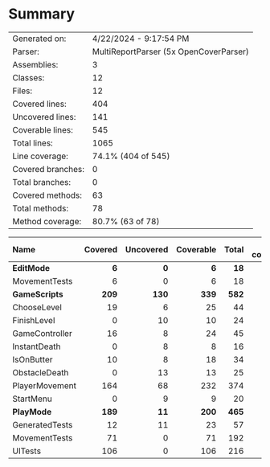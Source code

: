 ﻿# Summary
|||
|:---|:---|
| Generated on: | 4/22/2024 - 9:17:54 PM |
| Parser: | MultiReportParser (5x OpenCoverParser) |
| Assemblies: | 3 |
| Classes: | 12 |
| Files: | 12 |
| Covered lines: | 404 |
| Uncovered lines: | 141 |
| Coverable lines: | 545 |
| Total lines: | 1065 |
| Line coverage: | 74.1% (404 of 545) |
| Covered branches: | 0 |
| Total branches: | 0 |
| Covered methods: | 63 |
| Total methods: | 78 |
| Method coverage: | 80.7% (63 of 78) |

|**Name**|**Covered**|**Uncovered**|**Coverable**|**Total**|**Line coverage**|**Covered**|**Total**|**Branch coverage**|**Covered**|**Total**|**Method coverage**|
|:---|---:|---:|---:|---:|---:|---:|---:|---:|---:|---:|---:|
|**EditMode**|**6**|**0**|**6**|**18**|**100%**|**0**|**0**|****|**1**|**1**|**100%**|
|MovementTests|6|0|6|18|100%|0|0||1|1|100%|
|**GameScripts**|**209**|**130**|**339**|**582**|**61.6%**|**0**|**0**|****|**39**|**53**|**73.5%**|
|ChooseLevel|19|6|25|44|76%|0|0||6|8|75%|
|FinishLevel|0|10|10|24|0%|0|0||0|1|0%|
|GameController|16|8|24|45|66.6%|0|0||4|6|66.6%|
|InstantDeath|0|8|8|16|0%|0|0||0|1|0%|
|IsOnButter|10|8|18|34|55.5%|0|0||3|3|100%|
|ObstacleDeath|0|13|13|25|0%|0|0||0|1|0%|
|PlayerMovement|164|68|232|374|70.6%|0|0||26|30|86.6%|
|StartMenu|0|9|9|20|0%|0|0||0|3|0%|
|**PlayMode**|**189**|**11**|**200**|**465**|**94.5%**|**0**|**0**|****|**23**|**24**|**95.8%**|
|GeneratedTests|12|11|23|57|52.1%|0|0||2|3|66.6%|
|MovementTests|71|0|71|192|100%|0|0||9|9|100%|
|UITests|106|0|106|216|100%|0|0||12|12|100%|
